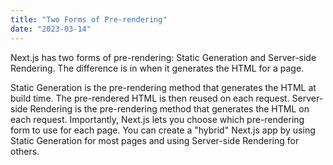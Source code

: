```yaml
---
title: "Two Forms of Pre-rendering"
date: "2023-03-14"
---
```


Next.js has two forms of pre-rendering: Static Generation and Server-side Rendering. The difference is in when it generates the HTML for a page.

Static Generation is the pre-rendering method that generates the HTML at build time. The pre-rendered HTML is then reused on each request.
Server-side Rendering is the pre-rendering method that generates the HTML on each request.
Importantly, Next.js lets you choose which pre-rendering form to use for each page. You can create a "hybrid" Next.js app by using Static Generation for most pages and using Server-side Rendering for others.
